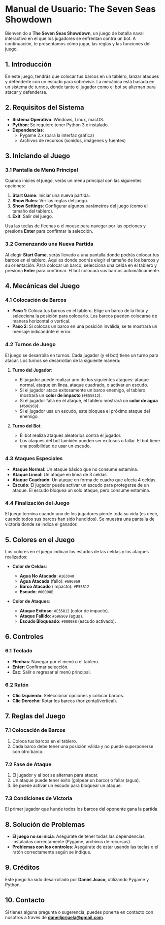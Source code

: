 # Manual de Usuario: **The Seven Seas Showdown**

Bienvenido a **The Seven Seas Showdown**, un juego de batalla naval interactivo en el que los jugadores se enfrentan contra un bot. A continuación, te presentamos cómo jugar, las reglas y las funciones del juego.

## **1. Introducción**

En este juego, tendrás que colocar tus barcos en un tablero, lanzar ataques y defenderte con un escudo para sobrevivir. La mecánica está basada en un sistema de turnos, donde tanto el jugador como el bot se alternan para atacar y defenderse.

## **2. Requisitos del Sistema**

- **Sistema Operativo**: Windows, Linux, macOS.
- **Python**: Se requiere tener Python 3.x instalado.
- **Dependencias**:
  - Pygame 2.x (para la interfaz gráfica)
  - Archivos de recursos (sonidos, imágenes y fuentes)

## **3. Iniciando el Juego**

### **3.1 Pantalla de Menú Principal**

Cuando inicies el juego, verás un menú principal con las siguientes opciones:

1. **Start Game**: Iniciar una nueva partida.
2. **Show Rules**: Ver las reglas del juego.
3. **Show Settings**: Configurar algunos parámetros del juego (como el tamaño del tablero).
4. **Exit**: Salir del juego.

Usa las teclas de flechas o el mouse para navegar por las opciones y presiona **Enter** para confirmar la selección.

### **3.2 Comenzando una Nueva Partida**

Al elegir **Start Game**, serás llevado a una pantalla donde podrás colocar tus barcos en el tablero. Aquí es donde podrás elegir el tamaño de los barcos y su orientación. Para colocar un barco, selecciona una celda en el tablero y presiona **Enter** para confirmar. El bot colocará sus barcos automáticamente.

## **4. Mecánicas del Juego**

### **4.1 Colocación de Barcos**

- **Paso 1**: Coloca tus barcos en el tablero. Elige un barco de la flota y selecciona la posición para colocarlo. Los barcos pueden colocarse de manera horizontal o vertical.
- **Paso 2**: Si colocas un barco en una posición inválida, se te mostrará un mensaje indicándote el error.

### **4.2 Turnos de Juego**

El juego se desarrolla en turnos. Cada jugador (y el bot) tiene un turno para atacar. Los turnos se desarrollan de la siguiente manera:

1. **Turno del Jugador**:
   - El jugador puede realizar uno de los siguientes ataques: ataque normal, ataque en línea, ataque cuadrado, o activar un escudo.
   - Si el jugador ataca exitosamente un barco enemigo, el tablero mostrará un **color de impacto** (`#E55812`).
   - Si el jugador falla en el ataque, el tablero mostrará un **color de agua** (`#696969`).
   - Si el jugador usa un escudo, este bloquea el próximo ataque del enemigo.

2. **Turno del Bot**:
   - El bot realiza ataques aleatorios contra el jugador.
   - Los ataques del bot también pueden ser exitosos o fallar. El bot tiene una posibilidad de usar un escudo.
   
### **4.3 Ataques Especiales**

- **Ataque Normal**: Un ataque básico que no consume estamina.
- **Ataque Lineal**: Un ataque en línea de 3 celdas.
- **Ataque Cuadrado**: Un ataque en forma de cuadro que afecta 4 celdas.
- **Escudo**: El jugador puede activar un escudo para protegerse de un ataque. El escudo bloquea un solo ataque, pero consume estamina.

### **4.4 Finalización del Juego**

El juego termina cuando uno de los jugadores pierde toda su vida (es decir, cuando todos sus barcos han sido hundidos). Se muestra una pantalla de victoria donde se indica el ganador.

## **5. Colores en el Juego**

Los colores en el juego indican los estados de las celdas y los ataques realizados:

- **Color de Celdas**:
  - **Agua No Atacada**: `#163040`
  - **Agua Atacada** (fallo): `#696969`
  - **Barco Atacado** (impacto): `#E55812`
  - **Escudo**: `#00008B`

- **Color de Ataques**:
  - **Ataque Exitoso**: `#E55812` (color de impacto).
  - **Ataque Fallido**: `#696969` (agua).
  - **Escudo Bloqueado**: `#00008B` (escudo activado).

## **6. Controles**

### **6.1 Teclado**

- **Flechas**: Navegar por el menú o el tablero.
- **Enter**: Confirmar selección.
- **Esc**: Salir o regresar al menú principal.

### **6.2 Ratón**

- **Clic Izquierdo**: Seleccionar opciones y colocar barcos.
- **Clic Derecho**: Rotar los barcos (horizontal/vertical).

## **7. Reglas del Juego**

### **7.1 Colocación de Barcos**
1. Coloca tus barcos en el tablero.
2. Cada barco debe tener una posición válida y no puede superponerse con otro barco.

### **7.2 Fase de Ataque**
1. El jugador y el bot se alternan para atacar.
2. Un ataque puede tener éxito (golpear un barco) o fallar (agua).
3. Se puede activar un escudo para bloquear un ataque.

### **7.3 Condiciones de Victoria**
El primer jugador que hunde todos los barcos del oponente gana la partida.

## **8. Solución de Problemas**

- **El juego no se inicia**: Asegúrate de tener todas las dependencias instaladas correctamente (Pygame, archivos de recursos).
- **Problemas con los controles**: Asegúrate de estar usando las teclas o el ratón correctamente según se indique.

## **9. Créditos**

Este juego ha sido desarrollado por **Daniel Joaco**, utilizando Pygame y Python.

## **10. Contacto**

Si tienes alguna pregunta o sugerencia, puedes ponerte en contacto con nosotros a través de **daneiljorjuela@gmail.com**.
